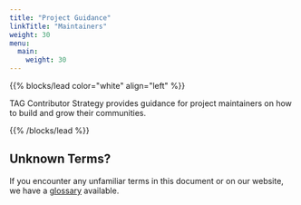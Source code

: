 ```yaml
---
title: "Project Guidance"
linkTitle: "Maintainers"
weight: 30
menu:
  main:
    weight: 30
---
```



{{% blocks/lead color="white" align="left" %}}

TAG Contributor Strategy provides guidance for project maintainers on how to build and grow their communities.


{{% /blocks/lead %}}

## Unknown Terms?

If you encounter any unfamiliar terms in this document or on our website, we have a [glossary](/resources/glossary)
available.
